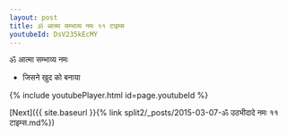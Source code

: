 ```yaml
---
layout: post
title: ॐ आत्मा सम्भाव्य नमः ११ टाइम्स
youtubeId: DsV235kEcMY
---
```

 
 
 ॐ आत्मा सम्भाव्य नमः  
 
 -  जिसने खुद को बनाया 
 
  
 
  
 
 
 
 
 
 


{% include youtubePlayer.html id=page.youtubeId %}
 
[Next]({{ site.baseurl }}{% link  split2/_posts/2015-03-07-ॐ उठभीदादे नमः ११ टाइम्स.md%})
 

